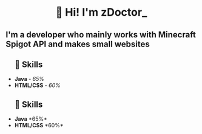 <h1 align="center"><strong>👋 Hi! I'm zDoctor_</strong></h1>

<h2><strong>I'm a developer who mainly works with Minecraft Spigot API and makes small websites</strong></h2>

<ul>
  <h2><strong>📡 Skills</strong></h2>
  <li><strong>Java</strong> - <i>65%</i></li>
  <li><strong>HTML/CSS</strong> - <i>60%</i></li>
</ul>


<ul>
  <h2><strong>📡 Skills</strong></h2>
  <li><strong>Java</strong> *65%*</li>
  <li><strong>HTML/CSS</strong> *60%*</li>
</ul>

